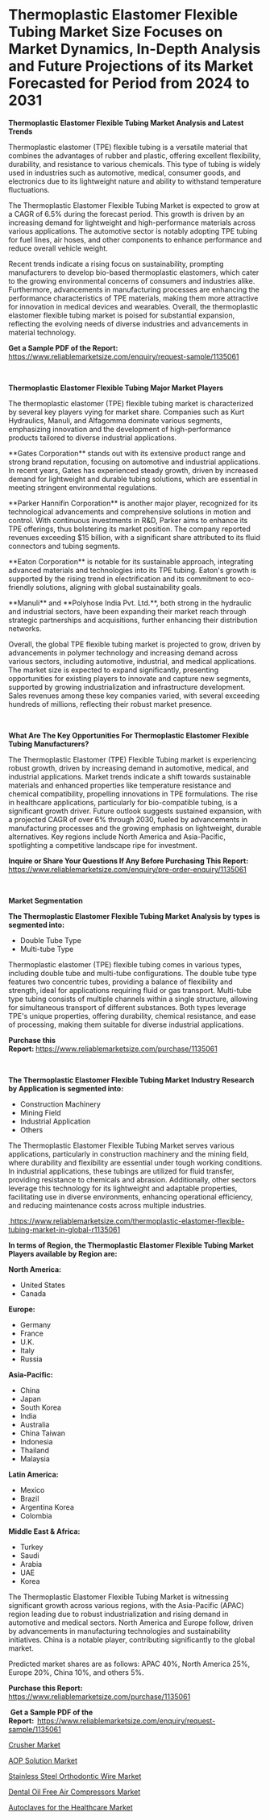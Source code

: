 <p><h1>Thermoplastic Elastomer Flexible Tubing Market Size Focuses on Market Dynamics, In-Depth Analysis and Future Projections of its Market Forecasted for Period from 2024 to 2031</h1></p><p><strong>Thermoplastic Elastomer Flexible Tubing Market Analysis and Latest Trends</strong></p>
<p><p>Thermoplastic elastomer (TPE) flexible tubing is a versatile material that combines the advantages of rubber and plastic, offering excellent flexibility, durability, and resistance to various chemicals. This type of tubing is widely used in industries such as automotive, medical, consumer goods, and electronics due to its lightweight nature and ability to withstand temperature fluctuations.</p><p>The Thermoplastic Elastomer Flexible Tubing Market is expected to grow at a CAGR of 6.5% during the forecast period. This growth is driven by an increasing demand for lightweight and high-performance materials across various applications. The automotive sector is notably adopting TPE tubing for fuel lines, air hoses, and other components to enhance performance and reduce overall vehicle weight.</p><p>Recent trends indicate a rising focus on sustainability, prompting manufacturers to develop bio-based thermoplastic elastomers, which cater to the growing environmental concerns of consumers and industries alike. Furthermore, advancements in manufacturing processes are enhancing the performance characteristics of TPE materials, making them more attractive for innovation in medical devices and wearables. Overall, the thermoplastic elastomer flexible tubing market is poised for substantial expansion, reflecting the evolving needs of diverse industries and advancements in material technology.</p></p>
<p><strong>Get a Sample PDF of the Report:&nbsp;</strong> <a href="https://www.reliablemarketsize.com/enquiry/request-sample/1135061?utm_campaign=1186&utm_medium=2&utm_source=Github&utm_content=ia&utm_term=13102024&utm_id=thermoplastic-elastomer-flexible-tubing">https://www.reliablemarketsize.com/enquiry/request-sample/1135061</a></p>
<p>&nbsp;</p>
<p><strong>Thermoplastic Elastomer Flexible Tubing Major Market Players</strong></p>
<p><p>The thermoplastic elastomer (TPE) flexible tubing market is characterized by several key players vying for market share. Companies such as Kurt Hydraulics, Manuli, and Alfagomma dominate various segments, emphasizing innovation and the development of high-performance products tailored to diverse industrial applications.</p><p>**Gates Corporation** stands out with its extensive product range and strong brand reputation, focusing on automotive and industrial applications. In recent years, Gates has experienced steady growth, driven by increased demand for lightweight and durable tubing solutions, which are essential in meeting stringent environmental regulations.</p><p>**Parker Hannifin Corporation** is another major player, recognized for its technological advancements and comprehensive solutions in motion and control. With continuous investments in R&D, Parker aims to enhance its TPE offerings, thus bolstering its market position. The company reported revenues exceeding $15 billion, with a significant share attributed to its fluid connectors and tubing segments.</p><p>**Eaton Corporation** is notable for its sustainable approach, integrating advanced materials and technologies into its TPE tubing. Eaton's growth is supported by the rising trend in electrification and its commitment to eco-friendly solutions, aligning with global sustainability goals.</p><p>**Manuli** and **Polyhose India Pvt. Ltd.**, both strong in the hydraulic and industrial sectors, have been expanding their market reach through strategic partnerships and acquisitions, further enhancing their distribution networks.</p><p>Overall, the global TPE flexible tubing market is projected to grow, driven by advancements in polymer technology and increasing demand across various sectors, including automotive, industrial, and medical applications. The market size is expected to expand significantly, presenting opportunities for existing players to innovate and capture new segments, supported by growing industrialization and infrastructure development. Sales revenues among these key companies varied, with several exceeding hundreds of millions, reflecting their robust market presence.</p></p>
<p>&nbsp;</p>
<p><strong>What Are The Key Opportunities For Thermoplastic Elastomer Flexible Tubing Manufacturers?</strong></p>
<p><p>The Thermoplastic Elastomer (TPE) Flexible Tubing market is experiencing robust growth, driven by increasing demand in automotive, medical, and industrial applications. Market trends indicate a shift towards sustainable materials and enhanced properties like temperature resistance and chemical compatibility, propelling innovations in TPE formulations. The rise in healthcare applications, particularly for bio-compatible tubing, is a significant growth driver. Future outlook suggests sustained expansion, with a projected CAGR of over 6% through 2030, fueled by advancements in manufacturing processes and the growing emphasis on lightweight, durable alternatives. Key regions include North America and Asia-Pacific, spotlighting a competitive landscape ripe for investment.</p></p>
<p><strong>Inquire or Share Your Questions If Any Before Purchasing This Report:</strong> <a href="https://www.reliablemarketsize.com/enquiry/pre-order-enquiry/1135061?utm_campaign=1186&utm_medium=2&utm_source=Github&utm_content=ia&utm_term=13102024&utm_id=thermoplastic-elastomer-flexible-tubing">https://www.reliablemarketsize.com/enquiry/pre-order-enquiry/1135061</a></p>
<p>&nbsp;</p>
<p><strong>Market Segmentation</strong></p>
<p><strong>The Thermoplastic Elastomer Flexible Tubing Market Analysis by types is segmented into:</strong></p>
<p><ul><li>Double Tube Type</li><li>Multi-tube Type</li></ul></p>
<p><p>Thermoplastic elastomer (TPE) flexible tubing comes in various types, including double tube and multi-tube configurations. The double tube type features two concentric tubes, providing a balance of flexibility and strength, ideal for applications requiring fluid or gas transport. Multi-tube type tubing consists of multiple channels within a single structure, allowing for simultaneous transport of different substances. Both types leverage TPE's unique properties, offering durability, chemical resistance, and ease of processing, making them suitable for diverse industrial applications.</p></p>
<p><strong>Purchase this Report:&nbsp;</strong><a href="https://www.reliablemarketsize.com/purchase/1135061?utm_campaign=1186&utm_medium=2&utm_source=Github&utm_content=ia&utm_term=13102024&utm_id=thermoplastic-elastomer-flexible-tubing">https://www.reliablemarketsize.com/purchase/1135061</a></p>
<p>&nbsp;</p>
<p><strong>The Thermoplastic Elastomer Flexible Tubing Market Industry Research by Application is segmented into:</strong></p>
<p><ul><li>Construction Machinery</li><li>Mining Field</li><li>Industrial Application</li><li>Others</li></ul></p>
<p><p>The Thermoplastic Elastomer Flexible Tubing Market serves various applications, particularly in construction machinery and the mining field, where durability and flexibility are essential under tough working conditions. In industrial applications, these tubings are utilized for fluid transfer, providing resistance to chemicals and abrasion. Additionally, other sectors leverage this technology for its lightweight and adaptable properties, facilitating use in diverse environments, enhancing operational efficiency, and reducing maintenance costs across multiple industries.</p></p>
<p><a href="https://www.reliablemarketsize.com/thermoplastic-elastomer-flexible-tubing-market-in-global-r1135061?utm_campaign=1186&utm_medium=2&utm_source=Github&utm_content=ia&utm_term=13102024&utm_id=thermoplastic-elastomer-flexible-tubing">&nbsp;https://www.reliablemarketsize.com/thermoplastic-elastomer-flexible-tubing-market-in-global-r1135061</a></p>
<p><strong>In terms of Region, the Thermoplastic Elastomer Flexible Tubing Market Players available by Region are:</strong></p>
<p>
    <p> <strong> North America: </strong>
        <ul>
            <li>United States</li>
            <li>Canada</li>
        </ul>
        </p> 
    <p> <strong> Europe: </strong>
        <ul>
            <li>Germany</li>
            <li>France</li>
            <li>U.K.</li>
            <li>Italy</li>
            <li>Russia</li>
        </ul>
        </p> 
    <p> <strong> Asia-Pacific: </strong>
        <ul>
            <li>China</li>
            <li>Japan</li>
            <li>South Korea</li>
            <li>India</li>
            <li>Australia</li>
            <li>China Taiwan</li>
            <li>Indonesia</li>
            <li>Thailand</li>
            <li>Malaysia</li>
        </ul>
        </p> 
    <p> <strong> Latin America: </strong>
        <ul>
            <li>Mexico</li>
            <li>Brazil</li>
            <li>Argentina Korea</li>
            <li>Colombia</li>
        </ul>
        </p> 
    <p> <strong> Middle East & Africa: </strong>
        <ul>
            <li>Turkey</li>
            <li>Saudi</li>
            <li>Arabia</li>
            <li>UAE</li>
            <li>Korea</li>
        </ul>
    </p>
    </p>
<p><p>The Thermoplastic Elastomer Flexible Tubing Market is witnessing significant growth across various regions, with the Asia-Pacific (APAC) region leading due to robust industrialization and rising demand in automotive and medical sectors. North America and Europe follow, driven by advancements in manufacturing technologies and sustainability initiatives. China is a notable player, contributing significantly to the global market. </p><p>Predicted market shares are as follows: APAC 40%, North America 25%, Europe 20%, China 10%, and others 5%.</p></p>
<p><strong>Purchase this Report: </strong><a href="https://www.reliablemarketsize.com/purchase/1135061?utm_campaign=1186&utm_medium=2&utm_source=Github&utm_content=ia&utm_term=13102024&utm_id=thermoplastic-elastomer-flexible-tubing">https://www.reliablemarketsize.com/purchase/1135061</a></p>
<p>&nbsp;<strong>Get a Sample PDF of the Report:&nbsp;&nbsp;</strong><a href="https://www.reliablemarketsize.com/enquiry/request-sample/1135061?utm_campaign=1186&utm_medium=2&utm_source=Github&utm_content=ia&utm_term=13102024&utm_id=thermoplastic-elastomer-flexible-tubing">https://www.reliablemarketsize.com/enquiry/request-sample/1135061</a></p>
<p><strong></strong></p>
<p><p><a href="https://issuu.com/reportprime-2/docs/crusher-market-size-2030.pptx_fcd873e963c77a?utm_campaign=1186&utm_medium=2&utm_source=Github&utm_content=ia&utm_term=13102024&utm_id=thermoplastic-elastomer-flexible-tubing">Crusher Market</a></p><p><a href="https://github.com/indrystar/Market-Research-Report-List-5/blob/main/aop-solution-market.md?utm_campaign=1186&utm_medium=2&utm_source=Github&utm_content=ia&utm_term=13102024&utm_id=thermoplastic-elastomer-flexible-tubing">AOP Solution Market</a></p><p><a href="https://www.linkedin.com/pulse/stainless-steel-orthodontic-wire-industry-analysis-report-546ze?utm_campaign=1186&utm_medium=2&utm_source=Github&utm_content=ia&utm_term=13102024&utm_id=thermoplastic-elastomer-flexible-tubing">Stainless Steel Orthodontic Wire Market</a></p><p><a href="https://www.linkedin.com/pulse/dental-oil-free-air-compressors-market-share-analysis--ph2je?utm_campaign=1186&utm_medium=2&utm_source=Github&utm_content=ia&utm_term=13102024&utm_id=thermoplastic-elastomer-flexible-tubing">Dental Oil Free Air Compressors Market</a></p><p><a href="https://www.linkedin.com/pulse/strategic-insights-global-autoclaves-healthcare-market-8bvse?utm_campaign=1186&utm_medium=2&utm_source=Github&utm_content=ia&utm_term=13102024&utm_id=thermoplastic-elastomer-flexible-tubing">Autoclaves for the Healthcare Market</a></p></p>